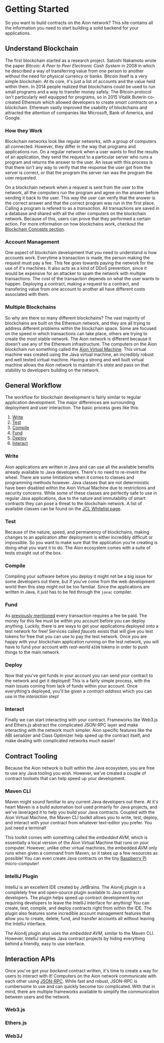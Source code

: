 # Getting Started

So you want to build contracts on the Aion network? This site contains all the information you need to start building a solid backend for your applications.

## Understand Blockchain

The first blockchain started as a research project. Satoshi Nakamoto wrote the paper _Bitcoin: A Peer to Peer Electronic Cash System_ in 2008 in which he described a way of transferring value from one person to another without the need for physical currency or banks. Bitcoin itself is a very simple blockchain. At its core, it's just a list of accounts and the value held within them. In 2014 people realized that blockchains could be used to run small programs and a way to transfer money safely. The Bitcoin protocol isn't particularly well equipped for programs, so in 2015 Vitalik Buterin co-created Ethereum which allowed developers to create _smart contracts_ on a blockchain. Ethereum vastly improved the usability of blockchains and attracted the attention of companies like Microsoft, Bank of America, and Google.

### How they Work

Blockchain networks look like regular networks, with a group of computers all connected. However, they differ in the way that programs and applications run. On a regular network when a user wants to find the results of an application, they send the request to a particular server who runs a program and returns the answer to the user. An issue with this process is that there isn't any way to verify that the response the user got from the server is correct, or that the program the server ran was the program the user requested.

On a blockchain network when a request is sent from the user to the network, all the computers run the program and agree on the answer before sending it back to the user. This way the user can verify that the answer is the correct answer and that the correct program was run in the first place. Calling a program is refered to as a _transaction_. All transactions are saved in a database and shared with all the other computers on the blockchain network. Because of this, users can prove that they performed a certain action. For more information on how blockchains work, checkout the [Blockchain Concepts section](/developers/fundamentals/blockchain-concepts/overview).

### Account Management

One aspect of blockchain development that you need to understand is how accounts work. Everytime a transaction is made, the person making the request must pay a fee. This fee goes towards paying the network for the use of it's machines. It also acts as a kind of DDoS prevention, since it would be expensive for an attacker to spam the network with multiple transactions. The cost of the transaction depends on what the user wants to happen. Deploying a contract, making a request to a contract, and transfering value from one account to another all have different costs associated with them.

### Multiple Blockchains

So why are there so many different blockchains? The vast majority of blockchains are built on the Ethereum network, and they are all trying to address different problems within the blockchain space. Some are focused on the speed in which transactions can take place, others are trying to create the most stable network. The Aion network is different because it doesn't use any of the Ethereum infrastructure. The computers on the Aion blockchain run something called the [Aion Virtual Machine](/developers/fundamentals/aion-virtual-machine/overview). This virtual machine was created using the Java virtual machine, an incredibly robust and well tested virtual machine. Having a strong and well built virtual machine allows the Aion network to maintain it's _state_ and pass on that stability to developers building on the network.

## General Workflow

The workflow for blockchain development is fairly similar to regular application development. The major differences are surrounding deployment and user interaction. The basic process goes like this:

1. [Write](#write)
2. [Test](#test)
3. [Compile](#compile)
4. [Fund](#fund)
5. [Deploy](#deploy)
6. [Interact](#interact)

### Write

Aion applications are written in Java and can use all the available benefits already available to Java developers. There's no need to re-invent the wheel. There are some limitations when it comes to classes and programming methods however. Java classes that are not deterministic have been disabled within the Aion Virtual Machine due to restrictions and security concerns. While some of these classes are perfectly safe to use in regular Java applications, due to the nature and immutability of smart contracts they can pose a threat to the blockchain network. A list of available classes can be found on the [JCL Whitelist page](/developers/fundamentals/aion-virtual-machine/jcl-whitelist).

### Test

Because of the nature, speed, and permanency of blockchains, making changes to an application after deployment is either incredibly difficult or impossible. So you want to make sure that the application you’re creating is doing what you want it to do. The Aion ecosystem comes with a suite of tests straight out of the box.

### Compile

Compiling your software before you deploy it might not be a big issue for some developers out there, but if you’ve come from the web development world then this step might not be too familiar. Since the applications are written in Java, it just has to be fed through the `javac` compiler.

### Fund

As [previously mentioned](#account-management) every transaction requires a fee be paid. The money for this fee must be within you account before you can deploy anything. Luckily, there is are ways to get your applications deployed onto a test network for free! Services called _faucets_ exists that will give you test tokens for free that you can use to pay the test network. Once you are happy with your blockchain application running on the test network, you will have to fund your account with _real-world_ `AION` tokens in order to push things to the main network.

### Deploy

Now that you've got funds in your account you can send your contract to the network and get it deployed! This is a fairly simple process, with the main issues coming from lack of funds within your account. Once everything's deployed, you'll be given a _contract address_ which you can use in the _interaction_ step!

### Interact

Finally we can start interacting with your contract. Frameworks like Web3.js and Ethers.js abstract the complicated JSON-RPC layer and make interacting with the network much simpler. Aion specific features like the ABI serializer and Class Optimizer help speed up the contract itself, and make dealing with complicated networks much easier!

## Contract Tooling

Because the Aion network is built within the Java ecosystem, you are free to use any Java tooling you wish. However, we've created a couple of contract toolsets that can help speed up your development.

### Maven CLI

Maven might sound familiar to any current Java developers out there. At it's heart Maven is a build automation tool used primarily for Java projects, and we've laveraged it to help you build your Java contracts. Coupled with the Aion Virtual Machine, the Maven CLI toolkit allows you to write, test, deploy, and interact with your contract from whatever text-editor you prefer. You just need a terminal!

This toolkit comes with something called the _embedded AVM_, which is essentially a local version of the Aion Virtual Machine that runs on your computer. However, unlike other virtual machines, the embedded AVM only runs when given a command from Maven, so it takes up a few resources as possible! You can even create Java contracts on the tiny [Raspberry Pi](//www.raspberrypi.org/) micro-computer!

### IntelliJ Plugin

IntelliJ is an excellent IDE created by JetBrains. The Aion4j plugin is a completely free and open-source plugin available to Java contract developers. The plugin helps speed up contract development by not requiring developers to leave the IntelliJ interface for anything! You can create, test, compile, and deploy contracts right from within the IDE. The plugin also features some incredible account management features that allow you to create, delete, fund, and transfer accounts all without leaving the IntelliJ interface.

The Aion4j plugin also uses the _embedded AVM_, similar to the Maven CLI. However, IntelliJ simplies Java contract projects by hiding everything behind a friendly, easy to use interface.

## Interaction APIs

Once you've got your _backend_ contract written, it's time to create a way for users to interact with it! Computers on the Aion network communicate with each other using [JSON-RPC](https://github.com/aionnetwork/aion/wiki/JSON-RPC-API-Docs). While fast and robust, JSON-RPC is cumbersome to use and can quickly become too complicated. With that in mind, there are multiple frameworks available to simplify the communication between users and the network.

### Web3.js

<!-- TODO: What is this? JS Framework that lets you call from and send requests to the blockchain. -->
<!-- TODO: Define use cases -->

### Ethers.js

<!-- TODO: What is this? JS Framework that lets you call from and send requests to the blockchain. -->
<!-- TODO: Define use cases -->

### Web3J

<!-- TODO: What is this? Java build-tool that lets your standard Java app talk to the blockchain. -->
<!-- TODO: Define use cases -->
